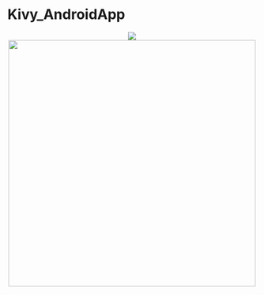 # Kivy_AndroidApp
<p align="center">
  <img src="https://user-images.githubusercontent.com/58091710/201690810-16483da4-d7e2-4e8b-8623-b7f9d468e16a.png" />
  <img src="https://user-images.githubusercontent.com/58091710/201773940-4c7f39d6-68f8-48a0-be7e-32a58a0a2cb6.png" width="500px" />
</p>

